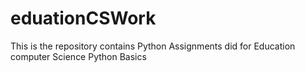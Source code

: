 # eduationCSWork
This is the repository contains Python Assignments  did for Education computer Science Python Basics
